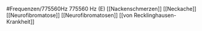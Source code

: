 #Frequenzen/775560Hz
775560 Hz (E)
[[Nackenschmerzen]]
[[Neckache]]
[[Neurofibromatose]]
[[Neurofibromatosen]]
[[von Recklinghausen-Krankheit]]
